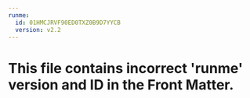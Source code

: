 ```yaml
---
runme:
  id: 01HMCJRVF90ED0TXZ0B9D7YYCB
  version: v2.2
---
```


# This file contains incorrect 'runme' version and ID in the Front Matter.
